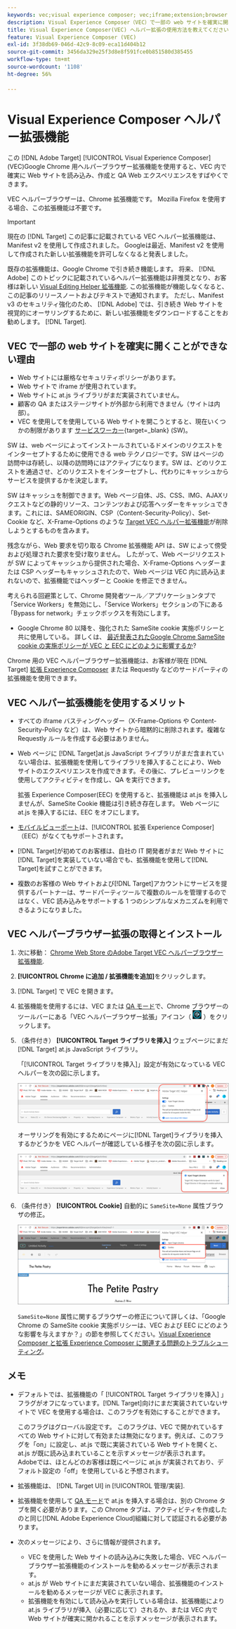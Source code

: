 ```yaml
---
keywords: vec;visual experience composer; vec;iframe;extension;browser
description: Visual Experience Composer（VEC）で一部の web サイトを確実に開くことができない可能性がある理由を明らかにします。VEC ヘルパーブラウザー拡張機能を使用すると、VEC 内で確実に Web サイトを読み込むことができます。
title: Visual Experience Composer(VEC) ヘルパー拡張の使用方法を教えてください。
feature: Visual Experience Composer (VEC)
exl-id: 3f38db69-046d-42c9-8c09-eca11d404b12
source-git-commit: 3456da329e25f3d8e8f591fce0b851580d385455
workflow-type: tm+mt
source-wordcount: '1108'
ht-degree: 56%

---
```


# Visual Experience Composer ヘルパー拡張機能

この [!DNL Adobe Target] [!UICONTROL Visual Experience Composer] (VEC)Google Chrome 用ヘルパーブラウザー拡張機能を使用すると、VEC 内で確実に Web サイトを読み込み、作成と QA Web エクスペリエンスをすばやくできます。

VEC ヘルパーブラウザーは、Chrome 拡張機能です。 Mozilla Firefox を使用する場合、この拡張機能は不要です。

>[!IMPORTANT]
>
>現在の [!DNL Target] この記事に記載されている VEC ヘルパー拡張機能は、Manifest v2 を使用して作成されました。 Googleは最近、Manifest v2 を使用して作成された新しい拡張機能を許可しなくなると発表しました。
>
>既存の拡張機能は、Google Chrome で引き続き機能します。 将来、 [!DNL Adobe] このトピックに記載されているヘルパー拡張機能は非推奨となり、お客様は新しい [Visual Editing Helper 拡張機能](/help/main/c-experiences/c-visual-experience-composer/r-troubleshoot-composer/visual-editing-helper-extension.md). この拡張機能が機能しなくなると、この記事のリリースノートおよびテキストで通知されます。 ただし、Manifest v3 のセキュリティ強化のため、 [!DNL Adobe] では、引き続き Web サイトを視覚的にオーサリングするために、新しい拡張機能をダウンロードすることをお勧めします。 [!DNL Target].

## VEC で一部の web サイトを確実に開くことができない理由

* Web サイトには厳格なセキュリティポリシーがあります。
* Web サイトで iframe が使用されています。
* Web サイトに at.js ライブラリがまだ実装されていません。
* 顧客の QA またはステージサイトが外部から利用できません（サイトは内部）。
* VEC を使用してを使用している Web サイトを開こうとすると、現在いくつかの制限があります [サービスワーカー](https://developer.mozilla.org/ja-JP/docs/Web/API/Service_Worker_API){target=_blank} (SW)。

SW は、web ページによってインストールされているドメインのリクエストをインターセプトするために使用できる web テクノロジーです。SW はページの訪問中は存続し、以降の訪問時にはアクティブになります。SW は、どのリクエストを通過させ、どのリクエストをインターセプトし、代わりにキャッシュからサービスを提供するかを決定します。

SW はキャッシュを制御できます。Web ページ自体、JS、CSS、IMG、AJAXリクエストなどの静的リソース、コンテンツおよび応答ヘッダーをキャッシュできます。これには、SAMEORIGIN、CSP（Content-Security-Policy）、Set-Cookie など、X-Frame-Options のような [Target VEC ヘルパー拡張機能](/help/main/c-experiences/c-visual-experience-composer/r-troubleshoot-composer/vec-helper-browser-extension.md)が削除しようとするものを含みます。

残念ながら、Web 要求を切り取る Chrome 拡張機能 API は、SW によって傍受および処理された要求を受け取りません。 したがって、Web ページリクエストが SW によってキャッシュから提供された場合、X-Frame-Options ヘッダーまたは CSP ヘッダーもキャッシュされたので、Web ページは VEC 内に読み込まれないので、拡張機能ではヘッダーと Cookie を修正できません。

考えられる回避策として、Chrome 開発者ツール／アプリケーションタブで「Service Workers」を無効にし、「Service Workers」セクションの下にある「Bypass for network」チェックボックスを有効にします。

* Google Chrome 80 以降を、強化された SameSite cookie 実施ポリシーと共に使用している。 詳しくは、 [最近発表されたGoogle Chrome SameSite cookie の実施ポリシーが VEC と EEC にどのように影響するか](/help/main/c-experiences/c-visual-experience-composer/r-troubleshoot-composer/issues-related-to-the-visual-experience-composer-vec-and-enhanced-experience-composer-eec.md#samesite)?

Chrome 用の VEC ヘルパーブラウザー拡張機能は、お客様が現在 [!DNL Target] [拡張 Experience Composer](/help/main/administrating-target/visual-experience-composer-set-up.md#eec) または Requestly などのサードパーティの拡張機能を使用できます。

## VEC ヘルパー拡張機能を使用するメリット

* すべての iframe バスティングヘッダー（X-Frame-Options や Content-Security-Policy など）は、Web サイトから暗黙的に削除されます。複雑な Requestly ルールを作成する必要はありません。
* Web ページに [!DNL Target]at.js JavaScript ライブラリがまだ含まれていない場合は、拡張機能を使用してライブラリを挿入することにより、Web サイトのエクスペリエンスを作成できます。その後に、プレビューリンクを使用してアクティビティを作成し、QA を実行できます。

   拡張 Experience Composer(EEC) を使用すると、拡張機能は at.js を挿入しませんが、SameSite Cookie 機能は引き続き存在します。 Web ページに at.js を挿入するには、EEC をオフにします。

* [モバイルビューポート](/help/main/c-experiences/c-visual-experience-composer/mobile-viewports.md)は、[!UICONTROL 拡張 Experience Composer]（EEC）がなくてもサポートされます。
* [!DNL Target]が初めてのお客様は、自社の IT 開発者がまだ Web サイトに[!DNL Target]を実装していない場合でも、拡張機能を使用して[!DNL Target]を試すことができます。
* 複数のお客様の Web サイトおよび[!DNL Target]アカウントにサービスを提供するパートナーは、サードパーティツールで複数のルールを管理するのではなく、VEC 読み込みをサポートする 1 つのシンプルなメカニズムを利用できるようになりました。

## VEC ヘルパーブラウザー拡張の取得とインストール

1. 次に移動： [Chrome Web Store のAdobe Target VEC ヘルパーブラウザー拡張機能](https://chrome.google.com/webstore/detail/adobe-target-vec-helper/ggjpideecfnbipkacplkhhaflkdjagak).
1. **[!UICONTROL Chrome に追加 / 拡張機能を追加]**&#x200B;をクリックします。
1. [!DNL Target] で VEC を開きます。
1. 拡張機能を使用するには、VEC または [QA モード](/help/main/c-activities/c-activity-qa/activity-qa.md)で、Chrome ブラウザーのツールバーにある「VEC ヘルパーブラウザー拡張」アイコン（ ![「VEC ヘルパー」アイコン](/help/main/c-experiences/c-visual-experience-composer/r-troubleshoot-composer/assets/vec-help-extension.png) ）をクリックします。
1. （条件付き） **[!UICONTROL Target ライブラリを挿入]** ウェブページにまだ [!DNL Target] at.js JavaScript ライブラリ。

   「[!UICONTROL Target ライブラリを挿入]」設定が有効になっている VEC ヘルパーを次の図に示します。

   ![VEC ヘルパー 1](/help/main/c-experiences/c-visual-experience-composer/r-troubleshoot-composer/assets/vec-help-extension-1.png)

   オーサリングを有効にするためにページに[!DNL Target]ライブラリを挿入するかどうかを VEC ヘルパーが確認している様子を次の図に示します。

   ![VEC ヘルパー 2](/help/main/c-experiences/c-visual-experience-composer/r-troubleshoot-composer/assets/vec-helper.png)

1. （条件付き） **[!UICONTROL Cookie]** 自動的に `SameSite=None` 属性ブラウザの修正。

   ![VEC ヘルパー拡張機能での cookie の切り替え](/help/main/c-experiences/c-visual-experience-composer/r-troubleshoot-composer/assets/cookies-vec-helper.png)

   `SameSite=None` 属性に関するブラウザーの修正について詳しくは、「Google Chrome の SameSite cookie 実施ポリシーは、VEC および EEC にどのような影響を与えますか？」の節を参照してください。[Visual Experience Composer と拡張 Experience Composer に関連する問題のトラブルシューティング](/help/main/c-experiences/c-visual-experience-composer/r-troubleshoot-composer/issues-related-to-the-visual-experience-composer-vec-and-enhanced-experience-composer-eec.md#samesite)。

## メモ

* デフォルトでは、拡張機能の「 [!UICONTROL Target ライブラリを挿入] 」フラグがオフになっています。[!DNL Target]向けにまだ実装されていないサイトで VEC を使用する場合は、このフラグを有効にすることができます。

   このフラグはグローバル設定です。 このフラグは、VEC で開かれているすべての Web サイトに対して有効または無効になります。例えば、このフラグを「on」に設定し、at.js で既に実装されている Web サイトを開くと、at.js が既に読み込まれていることを示すメッセージが表示されます。 Adobeでは、ほとんどのお客様は既にページに at.js が実装されており、デフォルト設定の「off」を使用していると予想されます。

* 拡張機能は、 [!DNL Target UI] in [!UICONTROL 管理/実装].
* 拡張機能を使用して [QA モード](/help/main/c-activities/c-activity-qa/activity-qa.md)で at.js を挿入する場合は、別の Chrome タブを開く必要があります。この Chrome タブは、アクティビティを作成したのと同じ[!DNL Adobe Experience Cloud]組織に対して認証される必要があります。
* 次のメッセージにより、さらに情報が提供されます。

   * VEC を使用した Web サイトの読み込みに失敗した場合、VEC ヘルパーブラウザー拡張機能のインストールを勧めるメッセージが表示されます。
   * at.js が Web サイトにまだ実装されていない場合、拡張機能のインストールを勧めるメッセージが VEC に表示されます。
   * 拡張機能を有効にして読み込みを実行している場合は、拡張機能により at.js ライブラリが挿入（必要に応じて）されるか、または VEC 内で Web サイトが確実に開かれることを示すメッセージが表示されます。
